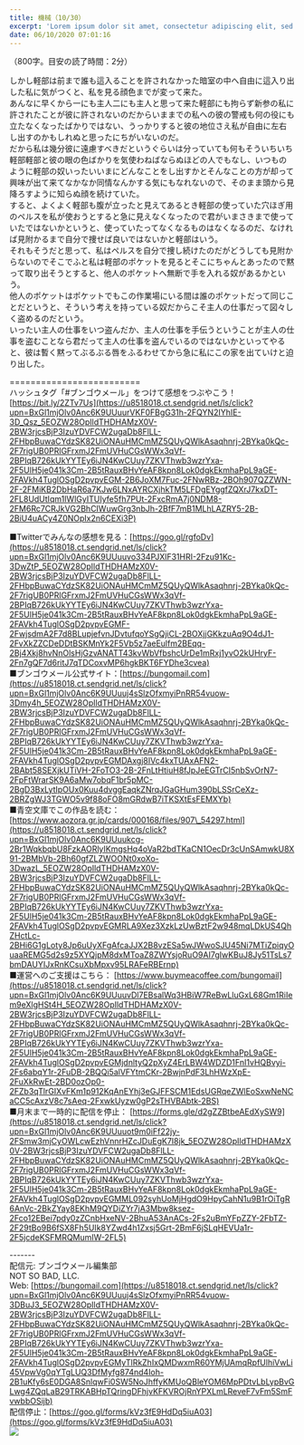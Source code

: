 ```yaml
---
title: 機械（10/30）
excerpt: 'Lorem ipsum dolor sit amet, consectetur adipiscing elit, sed do eiusmod tempor incididunt ut labore et dolore magna aliqua. Praesent elementum facilisis leo vel fringilla est ullamcorper eget. At imperdiet dui accumsan sit amet nulla facilisi morbi tempus.'
date: 06/10/2020 07:01:16
---
```


（800字。目安の読了時間：2分）  
  
しかし軽部は前まで誰も這入ることを許されなかった暗室の中へ自由に這入り出した私に気がつくと、私を見る顔色までが変って来た。  
あんなに早くから一にも主人二にも主人と思って来た軽部にも拘らず新参の私に許されたことが彼に許されないのだからいままでの私への彼の警戒も何の役にも立たなくなったばかりではない、うっかりすると彼の地位さえ私が自由に左右し出すのかもしれぬと思ったにちがいないのだ。  
だから私は幾分彼に遠慮すべきだというぐらいは分っていても何もそういちいち軽部軽部と彼の眼の色ばかりを気使わねばならぬほどの人でもなし、いつものように軽部の奴いったいいまにどんなことをし出すかとそんなことの方が却って興味が出て来てなかなか同情なんかする気にもなれないので、そのまま頭から見降ろすように知らぬ顔を続けていた。  
すると、よくよく軽部も腹が立ったと見えてあるとき軽部の使っていた穴ほぎ用のペルスを私が使おうとすると急に見えなくなったので君がいまさきまで使っていたではないかというと、使っていたってなくなるものはなくなるのだ、なければ見附かるまで自分で捜せば良いではないかと軽部はいう。  
それもそうだと思って、私はペルスを自分で捜し続けたのだがどうしても見附からないのでそこでふと私は軽部のポケットを見るとそこにちゃんとあったので黙って取り出そうとすると、他人のポケットへ無断で手を入れる奴があるかという。  
他人のポケットはポケットでもこの作業場にいる間は誰のポケットだって同じことだというと、そういう考えを持っている奴だからこそ主人の仕事だって図々しく盗めるのだという。  
いったい主人の仕事をいつ盗んだか、主人の仕事を手伝うということが主人の仕事を盗むことなら君だって主人の仕事を盗んでいるのではないかといってやると、彼は暫く黙ってぶるぶる唇をふるわせてから急に私にこの家を出ていけと迫り出した。  
  
\=========================  
ハッシュタグ「#ブンゴウメール」をつけて感想をつぶやこう！　  
[https://bit.ly/2ZTv7Us](https://u8518018.ct.sendgrid.net/ls/click?upn=BxGl1mjOlv0Anc6K9UUuurVKF0FBgG31h-2FQYN2IYhIE-3D_Qsz_5EOZW28OpIldTHDHAMzX0V-2BW3rjcsBjP3IzuYDVFCW2ugaDb8FlLL-2FHbpBuwaCYdzSK82UiONAuHMCmMZ5QUyQWlkAsaqhnrj-2BYka0kQc-2F7rigUB0PRlGFrxmJ2FmUVHuCGsWWx3qVf-2BPIqB726kUkYYTEy6iJN4KwCUuy7ZKVThwb3wzrYxa-2F5UlH5je041k3Cm-2B5tRauxBHvYeAF8kpn8Lok0dgkEkmhaPpL9aGE-2FAVkh4TuglOSgD2pvpvEGM-2B6JoXM7Fuc-2FNwRBz-2BOh907QZZWN-2F-2FMiKB2DbHaR6a7KJw6LNxAYRCXjhkTM5LFDgEYggfZQXrJ7kxDT-2FL8UdUtIqm1IWlGyITUIyfe5fh7PUt-2FxcRmA7j0NDM8-2FM6Rc7CRJkVG2BhCIWuwGrg3nbJh-2BfF7mB1MLhLAZRY5-2B-2BiU4uACy4Z0NOpIx2n6CEXi3P)  
  
■Twitterでみんなの感想を見る：[https://goo.gl/rgfoDv](https://u8518018.ct.sendgrid.net/ls/click?upn=BxGl1mjOlv0Anc6K9UUuuvo334PJXlF31HRI-2Fzu91Kc-3DwZtP_5EOZW28OpIldTHDHAMzX0V-2BW3rjcsBjP3IzuYDVFCW2ugaDb8FlLL-2FHbpBuwaCYdzSK82UiONAuHMCmMZ5QUyQWlkAsaqhnrj-2BYka0kQc-2F7rigUB0PRlGFrxmJ2FmUVHuCGsWWx3qVf-2BPIqB726kUkYYTEy6iJN4KwCUuy7ZKVThwb3wzrYxa-2F5UlH5je041k3Cm-2B5tRauxBHvYeAF8kpn8Lok0dgkEkmhaPpL9aGE-2FAVkh4TuglOSgD2pvpvEGMF-2FwjsdmA2F7d8BLupjefvnJDvtufqoYSgQjiCL-2BOXjjGKkzuAq9O4dJ1-2FvXkZZCDeDDtBSKMnYk2F5Vb5z7aeEulfm2BEqq-2Bj4Xkj8hvNnOlsHjGzvANATT43kvWbVfbshcUrDe1mRxj1yvO2kUHryF-2Fn7gQF7d6ritJ7qTDCoxvMP6hgkBKT6FYDhe3cvea)  
■ブンゴウメール公式サイト：[https://bungomail.com](https://u8518018.ct.sendgrid.net/ls/click?upn=BxGl1mjOlv0Anc6K9UUuuj4sSlzOfxmyiPnRR54vuow-3Dmy4h_5EOZW28OpIldTHDHAMzX0V-2BW3rjcsBjP3IzuYDVFCW2ugaDb8FlLL-2FHbpBuwaCYdzSK82UiONAuHMCmMZ5QUyQWlkAsaqhnrj-2BYka0kQc-2F7rigUB0PRlGFrxmJ2FmUVHuCGsWWx3qVf-2BPIqB726kUkYYTEy6iJN4KwCUuy7ZKVThwb3wzrYxa-2F5UlH5je041k3Cm-2B5tRauxBHvYeAF8kpn8Lok0dgkEkmhaPpL9aGE-2FAVkh4TuglOSgD2pvpvEGMDAxgj8IVc4kxTUAxAFN2-2BAbt58SEXjkUTiVH-2FoTO3-2B-2FnLtHtiuH8fJpJeEGTrCI5nbSvOrN7-2FpFtWrarSK9A6aMw7obqF1br5pMC-2BgD3BxLytIpOUx0Kuu4dvggEaqkZNrqJGaGHum390bLSSrCeXz-2BRZgWJ3TGWO5v9f88oFO8mGRdwB7iTKSXtEsFEMXYb)  
■青空文庫でこの作品を読む：[https://www.aozora.gr.jp/cards/000168/files/907\_54297.html](https://u8518018.ct.sendgrid.net/ls/click?upn=BxGl1mjOlv0Anc6K9UUuukcg-2Br1WqkbqbU8FzkAORlyIKmgsHq4oVaR2bdTKaCN1OecDr3cUnSAmwkU8X91-2BMbVb-2Bh60gfZLZWOONt0xoXo-3DwazL_5EOZW28OpIldTHDHAMzX0V-2BW3rjcsBjP3IzuYDVFCW2ugaDb8FlLL-2FHbpBuwaCYdzSK82UiONAuHMCmMZ5QUyQWlkAsaqhnrj-2BYka0kQc-2F7rigUB0PRlGFrxmJ2FmUVHuCGsWWx3qVf-2BPIqB726kUkYYTEy6iJN4KwCUuy7ZKVThwb3wzrYxa-2F5UlH5je041k3Cm-2B5tRauxBHvYeAF8kpn8Lok0dgkEkmhaPpL9aGE-2FAVkh4TuglOSgD2pvpvEGMRLA9Xez3XzkLzUwBztF2w948mqLDkUS4QhZHctLc-2BHi6G1gLoty8Jp6uUyXFgAfcaJJX2B8vzESa5wJWwoSJU45Ni7MTiZpiqyOuaaREMG5d2s9z5XYQjpM8dxMToaZ8ZWYsjoRuO9AI7gIwKBuJ8Jy51TsLs7bmDAUYIJxRnKCsuXbMpxv95LRAFeRBErnp)  
■運営へのご支援はこちら： [https://www.buymeacoffee.com/bungomail](https://u8518018.ct.sendgrid.net/ls/click?upn=BxGl1mjOlv0Anc6K9UUuuvDl7EBsalWq3HBiW7ReBwLluGxL68Gm1RiIem9eXlgHSt4H_5EOZW28OpIldTHDHAMzX0V-2BW3rjcsBjP3IzuYDVFCW2ugaDb8FlLL-2FHbpBuwaCYdzSK82UiONAuHMCmMZ5QUyQWlkAsaqhnrj-2BYka0kQc-2F7rigUB0PRlGFrxmJ2FmUVHuCGsWWx3qVf-2BPIqB726kUkYYTEy6iJN4KwCUuy7ZKVThwb3wzrYxa-2F5UlH5je041k3Cm-2B5tRauxBHvYeAF8kpn8Lok0dgkEkmhaPpL9aGE-2FAVkh4TuglOSgD2pvpvEGMjdnltyQ2pXyZ4ErLBW4WDZD1FnI1vHQBvyi-2Fs6abqY1r-2FuDB-2BQQi5alVFYtmCKr-2BwjnPdF3LhHWzXpE-2FuXkRwEt-2BD0ozOp0-2FZb3qTlrGIXvFKm1p912KqAnEYhj3eGJFFSCM1EdsUGRqeZWlEoSxwNeNCaCC5cAxzV8c7sAeq-2FxwkUyzw0gP2sTHVBAbtk-2BS)  
■月末まで一時的に配信を停止： [https://forms.gle/d2gZZBtbeAEdXySW9](https://u8518018.ct.sendgrid.net/ls/click?upn=BxGl1mjOlv0Anc6K9UUuuot9m0iFf22jy-2FSmw3mjCyOWLcwEzhVnnrHZcJDuEgK7I8jk_5EOZW28OpIldTHDHAMzX0V-2BW3rjcsBjP3IzuYDVFCW2ugaDb8FlLL-2FHbpBuwaCYdzSK82UiONAuHMCmMZ5QUyQWlkAsaqhnrj-2BYka0kQc-2F7rigUB0PRlGFrxmJ2FmUVHuCGsWWx3qVf-2BPIqB726kUkYYTEy6iJN4KwCUuy7ZKVThwb3wzrYxa-2F5UlH5je041k3Cm-2B5tRauxBHvYeAF8kpn8Lok0dgkEkmhaPpL9aGE-2FAVkh4TuglOSgD2pvpvEGMML092syhUoMjHgdO9HpyCahN1u9B1rOiTgR6AnVc-2BkZYay8EKhM9QYDiZYr7jA3Mbw8ksez-2Fco12EBei7pdy0zZCnbHxeNV-2BhuA53AnACs-2Fs2uBmYFpZZY-2FbTZ-2F29tBo9B6fSX8Fh5UIk8YZwd4h1Zxsj5Grt-2BmF6jSLqHEVUa1r-2F5jcdeKSFMRQMumIW-2FL5)  
  
\-------  
配信元: ブンゴウメール編集部  
NOT SO BAD, LLC.  
Web: [https://bungomail.com](https://u8518018.ct.sendgrid.net/ls/click?upn=BxGl1mjOlv0Anc6K9UUuuj4sSlzOfxmyiPnRR54vuow-3DBuJ3_5EOZW28OpIldTHDHAMzX0V-2BW3rjcsBjP3IzuYDVFCW2ugaDb8FlLL-2FHbpBuwaCYdzSK82UiONAuHMCmMZ5QUyQWlkAsaqhnrj-2BYka0kQc-2F7rigUB0PRlGFrxmJ2FmUVHuCGsWWx3qVf-2BPIqB726kUkYYTEy6iJN4KwCUuy7ZKVThwb3wzrYxa-2F5UlH5je041k3Cm-2B5tRauxBHvYeAF8kpn8Lok0dgkEkmhaPpL9aGE-2FAVkh4TuglOSgD2pvpvEGMyTlRkZhIxQMDwxmR60YMjUAmqRpfUlhiVwLi45VpwVg0qYTgLUQ3DfMyfg874nd4Ioh-2B1uKfy6sE0DGA8SnlqwFi0SW5NoJhffyKMUoQBleYOM6MpPDtvLbLypBvGLwg4ZQqLaB29TRKABHpTQringDFhjvKFKVROjRnYPXLmLReveF7vFm5SmFvwbbOSijb)  
配信停止：[https://goo.gl/forms/kVz3fE9HdDq5iuA03](https://goo.gl/forms/kVz3fE9HdDq5iuA03)  
![](https://u8518018.ct.sendgrid.net/wf/open?upn=ypZaqTjaYrwJSsa-2BLe7H7RcvxSux8rtM6dMtnptkxLQMLiJbmQ03whDMSt9-2BvxM-2BKE6ujadHWCHS-2FYDUUXrKB1ko48yvbyCc0cRihB-2Fp5Bay9wjnwFFFSOMUGZ1XsQFLSJ4QNgnYpHSoY6DhBsiT-2B2-2BGpQBIbIj-2BSDPI9D2heZuz6iXjpnJuJJVM-2F8-2FAsGmfrp5cGRVZnDoNUseqk3CAOslgY-2FLeZdQinmmrd2j1nvZ7sy06e9bgoERJlDQ-2F-2Bx9JS9SxemtmGzWWxTGR6hwW1G8xpHkd8tbm7V9PgKxUq-2BSb-2BDhdcsbRZb8kiV-2B4u4aAkbYWPqrRAW-2BpF9qCYpLiIXrIglg2bZ88pWZh-2Bdebj8c-2BmtxLttrcx-2FyLv9q9ypjKg7d-2BRMCfAnKH-2B9S7vFxwmSCDv6EfwyPgR9PlN7qP9c7baYpF0JvuutXTG2-2B0qxf3oIQy4fC3HlfPrC0S12Rb-2Fw-3D-3D)